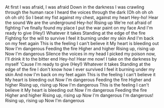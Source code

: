 At first I was afraid, I was afraid
Down in the darkness I was crawling through the human race
I heard the voices through the dark
(Oh oh oh oh oh oh oh)
So I beat my fist against my chest, against my heart
Hey-ho!
Hear the sound
We are the underground
Hey-ho!
Rising up
We're not afraid of fighting
I've finally found my place
I put the war paint on my face
And I'm ready to give (Hey!)
Whatever it takes
Standing at the edge of the fire
Fighting for the will to survive
I feel it burning under my skin
And I'm back on my feet again
This is the feeling
I can't believe it
My heart is bleeding out
Now I'm dangerous
Feeding the fire
Higher and higher
Rising up, rising up
Now I'm dangerous
Silence the voices in my head
I picked my poison now, I'll drink it to the bitter end
Hey-ho! Hear me now!
I take on the darkness by myself
'Cause I'm ready to give (Hey!)
Whatever it takes
Standing at the edge of the fire
I don't know how I ever survived
I feel it burning under my skin
And now I'm back on my feet again
This is the feeling
I can't believe it
My heart is bleeding out
Now I'm dangerous
Feeding the fire
Higher and higher
Rising up, rising up
Now I'm dangerous
This is the feeling
I can't believe it
My heart is bleeding out
Now I'm dangerous
Feeding the fire
Higher and higher
Rising up, rising up
Now I'm dangerous
I'm dangerous!
Rising up, rising up
Now I'm dangerous
